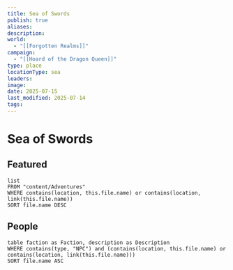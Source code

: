 ```yaml
---
title: Sea of Swords
publish: true
aliases: 
description: 
world:
  - "[[Forgotten Realms]]"
campaign:
  - "[[Hoard of the Dragon Queen]]"
type: place
locationType: sea
leaders: 
image: 
date: 2025-07-15
last_modified: 2025-07-14
tags: 
---
```

# Sea of Swords
## Featured
```dataview
list
FROM "content/Adventures"
WHERE contains(location, this.file.name) or contains(location, link(this.file.name))
SORT file.name DESC
```
## People
```dataview
table faction as Faction, description as Description
WHERE contains(type, "NPC") and (contains(location, this.file.name) or contains(location, link(this.file.name)))
SORT file.name ASC
```
